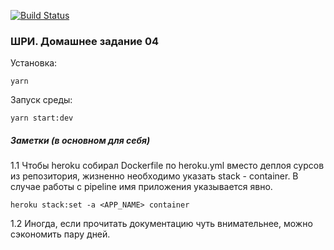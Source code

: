 [![Build Status](https://travis-ci.org/lsnq/shri-homework-04-06.svg?branch=master)](https://travis-ci.org/lsnq/shri-homework-04-06)

### ШРИ. Домашнее задание 04
Установка:
````
yarn
````
Запуск среды:
````
yarn start:dev
````

##### Заметки (в основном для себя)
1.1 Чтобы heroku собирал Dockerfile по heroku.yml вместо деплоя сурсов из репозитория, жизненно необходимо указать 
stack - container. В случае работы с pipeline имя приложения указывается явно.
```
heroku stack:set -a <APP_NAME> container
```

1.2 Иногда, если прочитать документацию чуть внимательнее, можно сэкономить пару дней.